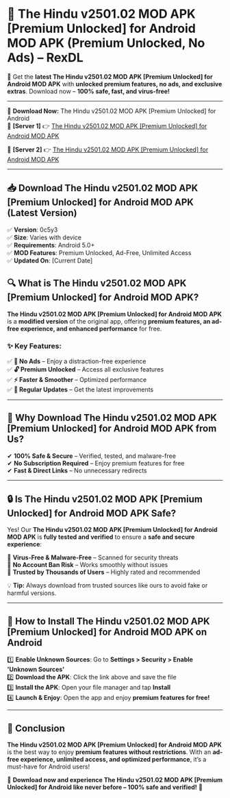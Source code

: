 # 🚀 The Hindu v2501.02 MOD APK [Premium Unlocked] for Android MOD APK (Premium Unlocked, No Ads) – RexDL 

🎯 Get the **latest The Hindu v2501.02 MOD APK [Premium Unlocked] for Android MOD APK** with **unlocked premium features, no ads, and exclusive extras**. Download now – **100% safe, fast, and virus-free!**  

---

🔽 **Download Now:** The Hindu v2501.02 MOD APK [Premium Unlocked] for Android  
🔹 **[Server 1]** 👉 [The Hindu v2501.02 MOD APK [Premium Unlocked] for Android MOD APK](https://apkcomod.com?title=The_Hindu_v2501.02_MOD_APK_[Premium_Unlocked]_for_Android)  

🔹 **[Server 2]** 👉 [The Hindu v2501.02 MOD APK [Premium Unlocked] for Android MOD APK](https://apkcomod.com?title=The_Hindu_v2501.02_MOD_APK_[Premium_Unlocked]_for_Android)  

---
## 📥 Download The Hindu v2501.02 MOD APK [Premium Unlocked] for Android MOD APK (Latest Version)  

✅ **Version**: 0c5y3  
✅ **Size**: Varies with device  
✅ **Requirements**: Android 5.0+  
✅ **MOD Features**: Premium Unlocked, Ad-Free, Unlimited Access  
✅ **Updated On**: [Current Date]  

## 🔍 What is The Hindu v2501.02 MOD APK [Premium Unlocked] for Android MOD APK?  

**The Hindu v2501.02 MOD APK [Premium Unlocked] for Android MOD APK** is a **modified version** of the original app, offering **premium features, an ad-free experience, and enhanced performance** for free.  

### ✨ Key Features:  

✅ **🚫 No Ads** – Enjoy a distraction-free experience  
✅ **🔓 Premium Unlocked** – Access all exclusive features  
✅ **⚡ Faster & Smoother** – Optimized performance  
✅ **🔄 Regular Updates** – Get the latest improvements  

---

## 🌟 Why Download The Hindu v2501.02 MOD APK [Premium Unlocked] for Android MOD APK from Us?  

✔ **100% Safe & Secure** – Verified, tested, and malware-free  
✔ **No Subscription Required** – Enjoy premium features for free  
✔ **Fast & Direct Links** – No unnecessary redirects  

---

## 🔒 Is The Hindu v2501.02 MOD APK [Premium Unlocked] for Android MOD APK Safe?  

Yes! Our **The Hindu v2501.02 MOD APK [Premium Unlocked] for Android MOD APK** is **fully tested and verified** to ensure a **safe and secure experience**:  

🔹 **Virus-Free & Malware-Free** – Scanned for security threats  
🔹 **No Account Ban Risk** – Works smoothly without issues  
🔹 **Trusted by Thousands of Users** – Highly rated and recommended  

💡 **Tip:** Always download from trusted sources like ours to avoid fake or harmful versions.  

---

## 📲 How to Install The Hindu v2501.02 MOD APK [Premium Unlocked] for Android MOD APK on Android  

1️⃣ **Enable Unknown Sources**: Go to **Settings > Security > Enable 'Unknown Sources'**  
2️⃣ **Download the APK**: Click the link above and save the file  
3️⃣ **Install the APK**: Open your file manager and tap **Install**  
4️⃣ **Launch & Enjoy**: Open the app and enjoy **premium features for free!**  

---

## 🚀 Conclusion  

**The Hindu v2501.02 MOD APK [Premium Unlocked] for Android MOD APK** is the best way to enjoy **premium features without restrictions**. With an **ad-free experience, unlimited access, and optimized performance**, it’s a must-have for Android users!  

🔻 **Download now and experience The Hindu v2501.02 MOD APK [Premium Unlocked] for Android like never before – 100% safe and verified!** 🔻  
